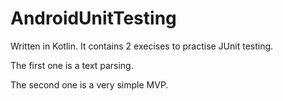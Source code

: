 # AndroidUnitTesting
Written in Kotlin.
It contains 2 execises to practise JUnit testing. 

The first one is a text parsing.

The second one is a very simple MVP.
